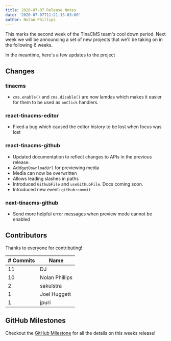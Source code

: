 ```yaml
---
title: 2020-07-07 Release Notes
date: '2020-07-07T11:21:15-03:00'
author: Nolan Phillips
---
```


This marks the second week of the TinaCMS team's cool down period. Next week we will be announcing a set of new projects that we'll be taking on in the following 6 weeks.

In the meantime, here's a few updates to the project

## Changes

### **tinacms**

- `cms.enable()` and `cms.disable()` are now lamdas which makes it easier for them to be used as `onClick` handlers.

### **react-tinacms-editor**

- Fixed a bug which caused the editor history to be lost when focus was lost

### **react-tinacms-github**

- Updated documentation to reflect changes to APIs in the previous release.
- Add`getDownloadUrl` for previewing media
- Media can now be overwritten
- Allows leading slashes in paths
- Introduced `GithubFile` and `useGithubFile`. Docs coming soon.
- Introduced new event: `github:commit`

### **next-tinacms-github**

- Send more helpful error messages when preview mode cannot be enabled

## Contributors

Thanks to everyone for contributing!

| # Commits | Name           |
| --------- | -------------- |
| 11        | DJ             |
| 10        | Nolan Phillips |
| 2         | sakulstra      |
| 1         | Joel Huggett   |
| 1         | jpuri          |

## GitHub Milestones

Checkout the [GitHub Milestone](https://github.com/tinacms/tinacms/milestone/31?closed=1) for all the details on this weeks release!
